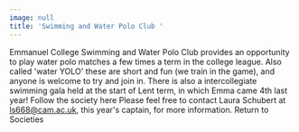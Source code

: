 ```yaml
---
image: null
title: 'Swimming and Water Polo Club '
---
```


 Emmanuel College Swimming and Water Polo Club provides an opportunity to play water polo matches a few times a term in the college league. Also called 'water YOLO' these are short and fun (we train in the game), and anyone is welcome to try and join in. 
 There is also a intercollegiate swimming gala held at the start of Lent term, in which Emma came 4th last year!
 Follow the society here
Please feel free to contact Laura Schubert at ls668@cam.ac.uk, this year's captain, for more information.
Return to Societies